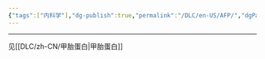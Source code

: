 ```yaml
---
{"tags":["内科学"],"dg-publish":true,"permalink":"/DLC/en-US/AFP/","dgPassFrontmatter":true}
---
```


---
见[[DLC/zh-CN/甲胎蛋白\|甲胎蛋白]]